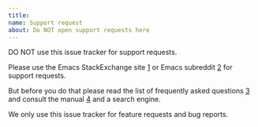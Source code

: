 ```yaml
---
title: 
name: Support request
about: Do NOT open support requests here
---
```


DO NOT use this issue tracker for support requests.

Please use the Emacs StackExchange site [1] or Emacs subreddit [2] for support requests.

But before you do that please read the list of frequently asked questions [3] and consult the manual [4] and a search engine.

We only use this issue tracker for feature requests and bug reports.

  [1]: https://emacs.stackexchange.com
  [2]: https://www.reddit.com/r/emacs
  [3]: https://magit.vc/manual/magit/FAQ.html
  [4]: https://magit.vc/manual/magit/#Top
